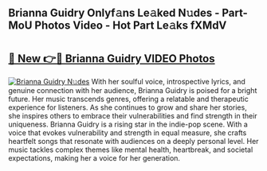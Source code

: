 ## Brianna Guidry Onlyf𝚊ns Le𝚊ked N𝚞des - Part-MoU Photos Video - Hot Part Le𝚊ks fXMdV

# <h2><a href="http://ab89448.deff.icu/?id=Brianna+Guidry">🔗 New 👉🔴 Brianna Guidry VIDEO Photos</a></h2>

[![Brianna Guidry N𝚞des](https://i.imgur.com/rIISA9y.gif)](http://ab89448.deff.icu/?id=Brianna+Guidry)
With her soulful voice, introspective lyrics, and genuine connection with her audience, Brianna Guidry is poised for a bright future. Her music transcends genres, offering a relatable and therapeutic experience for listeners. As she continues to grow and share her stories, she inspires others to embrace their vulnerabilities and find strength in their uniqueness. Brianna Guidry is a rising star in the indie-pop scene. With a voice that evokes vulnerability and strength in equal measure, she crafts heartfelt songs that resonate with audiences on a deeply personal level. Her music tackles complex themes like mental health, heartbreak, and societal expectations, making her a voice for her generation.

